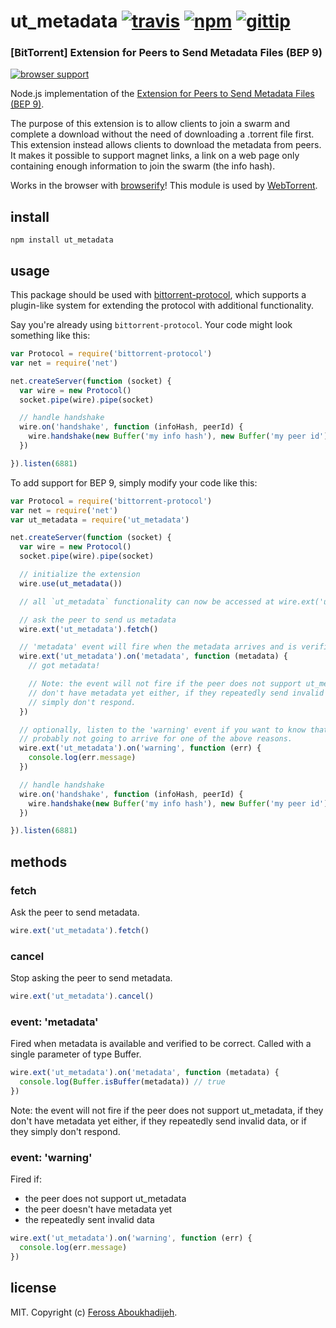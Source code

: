 # ut_metadata [![travis](http://img.shields.io/travis/feross/ut_metadata.svg)](https://travis-ci.org/feross/ut_metadata) [![npm](http://img.shields.io/npm/v/ut_metadata.svg)](https://npmjs.org/package/ut_metadata) [![gittip](http://img.shields.io/gittip/feross.svg)](https://www.gittip.com/feross/)

### [BitTorrent] Extension for Peers to Send Metadata Files (BEP 9)

[![browser support](https://ci.testling.com/feross/ut_metadata.png)](https://ci.testling.com/feross/ut_metadata)

Node.js implementation of the [Extension for Peers to Send Metadata Files (BEP 9)](http://www.bittorrent.org/beps/bep_0009.html).

The purpose of this extension is to allow clients to join a swarm and complete a download without the need of downloading a .torrent file first. This extension instead allows clients to download the metadata from peers. It makes it possible to support magnet links, a link on a web page only containing enough information to join the swarm (the info hash).

Works in the browser with [browserify](http://browserify.org/)! This module is used by [WebTorrent](http://webtorrent.io).

## install

```
npm install ut_metadata
```

## usage

This package should be used with [bittorrent-protocol](https://github.com/feross/bittorrent-protocol), which supports a plugin-like system for extending the protocol with additional functionality.

Say you're already using `bittorrent-protocol`. Your code might look something like this:

```js
var Protocol = require('bittorrent-protocol')
var net = require('net')

net.createServer(function (socket) {
  var wire = new Protocol()
  socket.pipe(wire).pipe(socket)

  // handle handshake
  wire.on('handshake', function (infoHash, peerId) {
    wire.handshake(new Buffer('my info hash'), new Buffer('my peer id'))
  })

}).listen(6881)
```

To add support for BEP 9, simply modify your code like this:

```js
var Protocol = require('bittorrent-protocol')
var net = require('net')
var ut_metadata = require('ut_metadata')

net.createServer(function (socket) {
  var wire = new Protocol()
  socket.pipe(wire).pipe(socket)

  // initialize the extension
  wire.use(ut_metadata())

  // all `ut_metadata` functionality can now be accessed at wire.ext('ut_metadata')

  // ask the peer to send us metadata
  wire.ext('ut_metadata').fetch()

  // 'metadata' event will fire when the metadata arrives and is verified to be correct!
  wire.ext('ut_metadata').on('metadata', function (metadata) {
    // got metadata!

    // Note: the event will not fire if the peer does not support ut_metadata, if they
    // don't have metadata yet either, if they repeatedly send invalid data, or if they
    // simply don't respond.
  })

  // optionally, listen to the 'warning' event if you want to know that metadata is
  // probably not going to arrive for one of the above reasons.
  wire.ext('ut_metadata').on('warning', function (err) {
    console.log(err.message)
  })

  // handle handshake
  wire.on('handshake', function (infoHash, peerId) {
    wire.handshake(new Buffer('my info hash'), new Buffer('my peer id'))
  })

}).listen(6881)
```

## methods

### fetch

Ask the peer to send metadata.

```js
wire.ext('ut_metadata').fetch()
```

### cancel

Stop asking the peer to send metadata.

```js
wire.ext('ut_metadata').cancel()
```

### event: 'metadata'

Fired when metadata is available and verified to be correct. Called with a single
parameter of type Buffer.

```js
wire.ext('ut_metadata').on('metadata', function (metadata) {
  console.log(Buffer.isBuffer(metadata)) // true
})
```

Note: the event will not fire if the peer does not support ut_metadata, if they
don't have metadata yet either, if they repeatedly send invalid data, or if they
simply don't respond.

### event: 'warning'

Fired if:
 - the peer does not support ut_metadata
 - the peer doesn't have metadata yet
 - the repeatedly sent invalid data

```js
wire.ext('ut_metadata').on('warning', function (err) {
  console.log(err.message)
})
```

## license

MIT. Copyright (c) [Feross Aboukhadijeh](http://feross.org).
